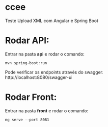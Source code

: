 # ccee
Teste Upload XML com Angular e Spring Boot

# Rodar API:
Entrar na pasta **api** e rodar o comando:

    mvn spring-boot:run
Pode verificar os endpoints através do swagger:
http://localhost:8080/swagger-ui

# Rodar Front:
Entrar na pasta **front** e rodar o comando:

    ng serve --port 8081
